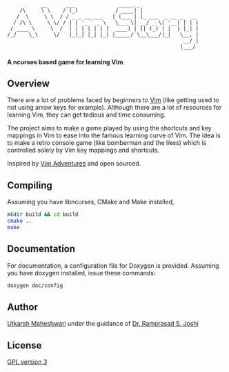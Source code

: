                __      ___              _____ _                   
        /\     \ \    / (_)            / ____| |                  
       /  \     \ \  / / _ _ __ ___   | (___ | |_ ___  _ __ _   _ 
      / /\ \     \ \/ / | | '_ ` _ \   \___ \| __/ _ \| '__| | | |
     / ____ \     \  /  | | | | | | |  ____) | || (_) | |  | |_| |
    /_/    \_\     \/   |_|_| |_| |_| |_____/ \__\___/|_|   \__, |
                                                             __/ |
                                                            |___/

#### A ncurses based game for learning Vim

## Overview
There are a lot of problems faced by beginners to [Vim](http://www.vim.org/)
(like getting used to not using arrow keys for example). Although there are a
lot of resources for learning Vim, they can get tedious and time consuming.  

The project aims to make a game played by using the shortcuts and key mappings
in Vim to ease into the famous learning curve of Vim. The idea is to make a
retro console game (like bomberman and the likes) which is controlled solely
by Vim key mappings and shortcuts.  

Inspired by [Vim Adventures](https://vim-adventures.com/) and open sourced.

## Compiling
Assuming you have libncurses, CMake and Make installed,
```bash
mkdir build && cd build
cmake ..
make
```

## Documentation
For documentation, a configuration file for Doxygen is provided. Assuming you
 have doxygen installed, issue these commands:
```bash
doxygen doc/config
```

## Author
[Utkarsh Maheshwari](https://github.com/UtkarshMe) under the guidance of
[Dr. Ramprasad S. Joshi](http://www.bits-pilani.ac.in/goa/rsj/profile)

## License
[GPL version 3](https://github.com/UtkarshMe/a-vim-story/blob/master/LICENSE)
